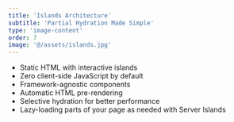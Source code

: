 ```yaml
---
title: 'Islands Architecture'
subtitle: 'Partial Hydration Made Simple'
type: 'image-content'
order: 7
image: '@/assets/islands.jpg'
---
```


- Static HTML with interactive islands
- Zero client-side JavaScript by default
- Framework-agnostic components
- Automatic HTML pre-rendering
- Selective hydration for better performance
- Lazy-loading parts of your page as needed with Server Islands
